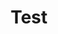 ---
title: "Test"
passing_percentage: 70
layout: "test"
type: "test"
questions:
  - id: "q1"
    text: "What is the main technology explored in this course?"
    type: "single-answer"
    marks: 2
    options:
      - id: "a"
        text: "Docker"
      - id: "b"
        text: "Dapr"
        is_correct: true
      - id: "c"
        text: "Jenkins"
  - id: "q2"
    text: "What are the key components involved in this Dapr exploration course?"
    type: "multiple-answers"
    marks: 2
    options:
      - id: "a"
        text: "Kubernetes Cluster"
        is_correct: true
      - id: "b"
        text: "Meshery"
        is_correct: true
      - id: "c"
        text: "Sample applications"
        is_correct: true
  - id: "q3"
    text: "In which environment are Dapr and sample applications deployed in this course?"
    type: "short_answer" 
    marks: 2
    correct_answer: "Kubernetes Cluster" 
---